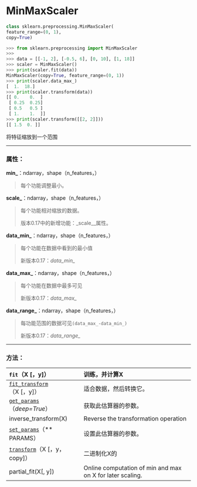 # MinMaxScaler

```py
class sklearn.preprocessing.MinMaxScaler(
feature_range=(0, 1), 
copy=True)

>>> from sklearn.preprocessing import MinMaxScaler
>>>
>>> data = [[-1, 2], [-0.5, 6], [0, 10], [1, 18]]
>>> scaler = MinMaxScaler()
>>> print(scaler.fit(data))
MinMaxScaler(copy=True, feature_range=(0, 1))
>>> print(scaler.data_max_)
[  1.  18.]
>>> print(scaler.transform(data))
[[ 0.    0.  ]
 [ 0.25  0.25]
 [ 0.5   0.5 ]
 [ 1.    1.  ]]
>>> print(scaler.transform([[2, 2]]))
[[ 1.5  0. ]]
```

将特征缩放到一个范围

---

### 属性：

**min\_**：ndarray，shape（n\_features，）

> 每个功能调整最小。

**scale\_**：ndarray，shape（n\_features，）

> 每个功能相对缩放的数据。
>
> 版本0.17中的新增功能：_scale\__属性。

**data\_min\_**：ndarray，shape（n\_features，）

> 每个功能在数据中看到的最小值
>
> 新版本0.17：_data\_min\__

**data\_max\_**：ndarray，shape（n\_features，）

> 每个功能在数据中最多可见
>
> 新版本0.17：_data\_max\__

**data\_range\_**：ndarray，shape（n\_features，）

> 每功能范围的数据可见`(data_max_-data_min_)`
>
> 新版本0.17：_data\_range\__

---

### 方法：

| `fit`（X \[，y\]） | 训练，并计算X |
| :--- | :--- |
| [`fit_transform`](http://scikit-learn.org/stable/modules/generated/sklearn.preprocessing.Binarizer.html#sklearn.preprocessing.Binarizer.fit_transform)（X \[，y\]） | 适合数据，然后转换它。 |
| [`get_params`](http://scikit-learn.org/stable/modules/generated/sklearn.preprocessing.Binarizer.html#sklearn.preprocessing.Binarizer.get_params)（_deep=True_） | 获取此估算器的参数。 |
| inverse\_transform\(X\) | Reverse the transformation operation |
| [`set_params`](http://scikit-learn.org/stable/modules/generated/sklearn.preprocessing.Binarizer.html#sklearn.preprocessing.Binarizer.set_params)（\*\* PARAMS） | 设置此估算器的参数。 |
| [`transform`](http://scikit-learn.org/stable/modules/generated/sklearn.preprocessing.Binarizer.html#sklearn.preprocessing.Binarizer.transform)（X \[，y，copy\]） | 二进制化X的 |
| partial\_fit\(X\[, y\]\) | Online computation of min and max on X for later scaling. |



